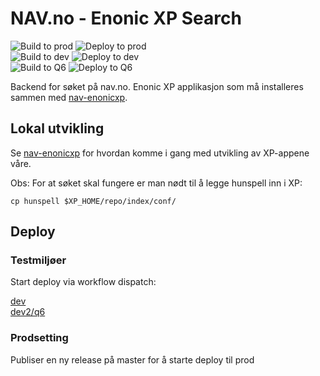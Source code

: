 # NAV.no - Enonic XP Search

![Build to prod](https://github.com/navikt/nav-enonicxp-search/workflows/Build%20to%20prod/badge.svg)
![Deploy to prod](https://github.com/navikt/nav-enonicxp-search/workflows/Deploy%20to%20prod/badge.svg) <br/>
![Build to dev](https://github.com/navikt/nav-enonicxp-search/workflows/Build%20to%20dev/badge.svg)
![Deploy to dev](https://github.com/navikt/nav-enonicxp-search/workflows/Deploy%20to%20dev/badge.svg) <br/>
![Build to Q6](https://github.com/navikt/nav-enonicxp-search/workflows/Build%20to%20Q6/badge.svg)
![Deploy to Q6](https://github.com/navikt/nav-enonicxp-search/workflows/Deploy%20to%20Q6/badge.svg)

Backend for søket på nav.no. Enonic XP applikasjon som må installeres sammen med [nav-enonicxp](https://github.com/navikt/nav-enonicxp).

## Lokal utvikling

Se [nav-enonicxp](https://github.com/navikt/nav-enonicxp) for hvordan komme i gang med utvikling av XP-appene våre.

Obs: For at søket skal fungere er man nødt til å legge hunspell inn i XP:
```
cp hunspell $XP_HOME/repo/index/conf/
```

## Deploy

### Testmiljøer

Start deploy via workflow dispatch:

[dev](https://github.com/navikt/nav-enonicxp-search/actions/workflows/build-dev.yml) </br>
[dev2/q6](https://github.com/navikt/nav-enonicxp-search/actions/workflows/build-q6.yml)

### Prodsetting

Publiser en ny release på master for å starte deploy til prod
